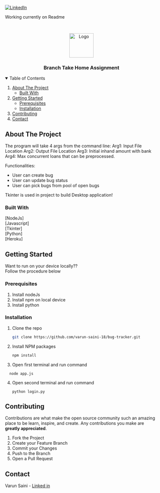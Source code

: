 [![LinkedIn][linkedin-shield]][linkedin-url]

Working currently on Readme

<!-- PROJECT LOGO -->
<br />
<p align="center">
  <a href="https://1drv.ms/u/s!Ar_vfbHCB9exc2gL-vC3tKlqaXo?e=QzYVfC">
    <img src="https://www.mpug.com/wp-content/uploads/2020/03/new-project-logo.png" alt="Logo" width="80" height="80">
  </a>

  <h3 align="center">Branch Take Home Assignment</h3>

  
  </p>
</p>



<!-- TABLE OF CONTENTS -->
<details open="open">
  <summary>Table of Contents</summary>
  <ol>
    <li>
      <a href="#about-the-project">About The Project</a>
      <ul>
        <li><a href="#built-with">Built With</a></li>
      </ul>
    </li>
    <li>
      <a href="#getting-started">Getting Started</a>
      <ul>
        <li><a href="#prerequisites">Prerequisites</a></li>
        <li><a href="#installation">Installation</a></li>
      </ul>
    </li>
    <li><a href="#contributing">Contributing</a></li>
    <li><a href="#contact">Contact</a></li>
  </ol>
</details>



<!-- ABOUT THE PROJECT -->
## About The Project

The program will take 4 args from the command line:
Arg1: Input File Location
Arg2: Output File Location
Arg3: Initial inhand amount with bank
Arg4: Max concurrent loans that can be preprocessed.

Functionalities:
* User can create bug
* User can update bug status
* User can pick bugs from pool of open bugs

Tkinter is used in project to build Desktop application!
### Built With
 [NodeJs]    
 [Javascript]  
 [Tkinter]    
 [Python]   
 [Heroku]  



<!-- GETTING STARTED -->
## Getting Started

Want to run on your device locally??    
Follow the procedure below

### Prerequisites

1. Install nodeJs
2. Install npm on local device
3. Install python


### Installation

1. Clone the repo
   ```sh
   git clone https://github.com/varun-saini-18/bug-tracker.git
   ```
2. Install NPM packages
   ```sh
   npm install
   
   ```
   
3. Open first terminal and run command
```JS
  node app.js
   ```
4. Open second terminal and run command
   ```JS
   python login.py
   ```



<!-- CONTRIBUTING -->
## Contributing

Contributions are what make the open source community such an amazing place to be learn, inspire, and create. Any contributions you make are **greatly appreciated**.

1. Fork the Project
2. Create your Feature Branch
3. Commit your Changes
4. Push to the Branch
5. Open a Pull Request



<!-- CONTACT -->
## Contact

Varun Saini - [Linked in](https://www.linkedin.com/in/varun-sainii/)




[linkedin-shield]: https://img.shields.io/badge/-LinkedIn-black.svg?style=for-the-badge&logo=linkedin&colorB=555
[linkedin-url]: https://www.linkedin.com/in/varun-sainii
[product-screenshot]: images/bug_tracker_login_ss.png
[product-screenshot1]: images/bug_tracker_db_ss.png
[product-screenshot2]: images/bug_tracker_open_ss.png
